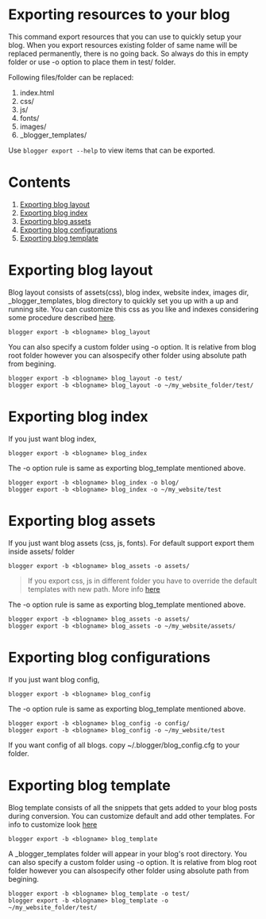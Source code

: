# Exporting resources to your blog
This command export resources that you can use to quickly setup your blog.
When you export resources existing folder of same name will be replaced permanently, there is no going back. So always do this in empty folder or use -o option to place them in test/ folder.

Following files/folder can be replaced: 
1. index.html
2. css/
3. js/
4. fonts/
5. images/
6. \_blogger\_templates/

Use ```blogger export --help``` to view items that can be exported.

# Contents
1. [Exporting blog layout](#Exporting-blog-layout)
2. [Exporting blog index](#Exporting-blog-index)
3. [Exporting blog assets](#Exporting-blog-assets)
4. [Exporting blog configurations](#Exporting-blog-configurations)
1. [Exporting blog template](#Exporting-blog-template)

# Exporting blog layout
Blog layout consists of assets(css), blog index, website index, images dir, _blogger_templates, blog directory to quickly set you up with a up and running site. You can customize this css as you like and indexes considering some procedure described [here](todo).
```
blogger export -b <blogname> blog_layout
```
You can also specify a custom folder using -o option. It is relative from blog root folder however you can alsospecify other folder using absolute path from begining.
```
blogger export -b <blogname> blog_layout -o test/
blogger export -b <blogname> blog_layout -o ~/my_website_folder/test/
```

# Exporting blog index
If you just want blog index,
```
blogger export -b <blogname> blog_index
```
The -o option rule is same as exporting blog_template mentioned above.
```
blogger export -b <blogname> blog_index -o blog/ 
blogger export -b <blogname> blog_index -o ~/my_website/test
```

# Exporting blog assets
If you just want blog assets (css, js, fonts). For default support export them inside assets/ folder
```
blogger export -b <blogname> blog_assets -o assets/
```
> If you export css, js in different folder you have to override the default templates with new path. More info [here](#todo)

The -o option rule is same as exporting blog_template mentioned above.
```
blogger export -b <blogname> blog_assets -o assets/ 
blogger export -b <blogname> blog_assets -o ~/my_website/assets/
```

# Exporting blog configurations
If you just want blog config,
```
blogger export -b <blogname> blog_config
```
The -o option rule is same as exporting blog_template mentioned above.
```
blogger export -b <blogname> blog_config -o config/ 
blogger export -b <blogname> blog_config -o ~/my_website/test
```
If you want config of all blogs. copy ~/.blogger/blog_config.cfg to your folder.

# Exporting blog template
Blog template consists of all the snippets that gets added to your blog posts during conversion. You can customize default and add other templates. For info to customize look [here](#)

```
blogger export -b <blogname> blog_template
```
A _blogger_templates folder will appear in your blog's root directory.
You can also specify a custom folder using -o option. It is relative from blog root folder however you can alsospecify other folder using absolute path from begining.

```
blogger export -b <blogname> blog_template -o test/
blogger export -b <blogname> blog_template -o ~/my_website_folder/test/
```
